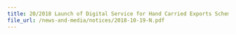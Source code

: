 ```yaml
---
title: 20/2018 Launch of Digital Service for Hand Carried Exports Scheme (HCES) 
file_url: /news-and-media/notices/2018-10-19-N.pdf
---
```

